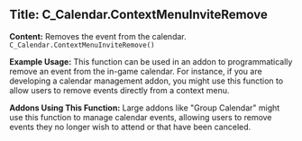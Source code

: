 ## Title: C_Calendar.ContextMenuInviteRemove

**Content:**
Removes the event from the calendar.
`C_Calendar.ContextMenuInviteRemove()`

**Example Usage:**
This function can be used in an addon to programmatically remove an event from the in-game calendar. For instance, if you are developing a calendar management addon, you might use this function to allow users to remove events directly from a context menu.

**Addons Using This Function:**
Large addons like "Group Calendar" might use this function to manage calendar events, allowing users to remove events they no longer wish to attend or that have been canceled.